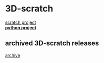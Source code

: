# 3D-scratch
[scratch project](https://scratch.mit.edu/projects/951384425)\
**[python project](https://github.com/yamato080915/3D-py)**
## archived 3D-scratch releases
[archive](https://github.com/yamato080915/3D-scratch/releases)
